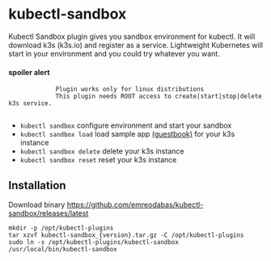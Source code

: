 # kubectl-sandbox

Kubectl Sandbox plugin gives you sandbox environment for kubectl. It will download k3s (k3s.io) and register as a service. Lightweight Kubernetes will start in your environment and you could try whatever you want.

#### spoiler alert

 ```                  
              Plugin works only for linux distributions
              This plugin needs ROOT access to create|start|stop|delete k3s service.
              
 ```

- `kubectl sandbox` configure environment and start your sandbox
- `kubectl sandbox load` load sample app [(guestbook)](https://raw.githubusercontent.com/kubernetes/examples/master/guestbook/all-in-one/guestbook-all-in-one.yaml) for your k3s instance 
- `kubectl sandbox delete` delete your k3s instance
- `kubectl sandbox reset` reset your k3s instance


## Installation

 Download binary
 https://github.com/emreodabas/kubectl-sandbox/releases/latest
 
 ```
mkdir -p /opt/kubectl-plugins
tar xzvf kubectl-sandbox_{version}.tar.gz -C /opt/kubectl-plugins
sudo ln -s /opt/kubectl-plugins/kubectl-sandbox /usr/local/bin/kubectl-sandbox

 ```
